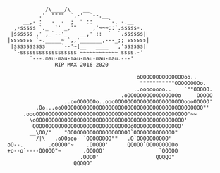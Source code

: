                 /\____/\    __
              .'  """"  `,-'  `--.__
         __,- :   -  -  ;  " ::     `-. -.__
      ,-sssss `._  `' _,'"     ,'~~~::`.sssss-.
     |ssssss ,' ,_`--'_    __,' ::  `  `.ssssss|
    |sssssss `-._____~ `,,'_______,---_;; ssssss|
     |ssssssssss     `--'~{__   ____   ,'ssssss|
      `-ssssssssssssssssss ~~~~~~~~~~~~ ssss.-'
           `---.mau-mau-mau-mau-mau-mau.---'
                   RIP MAX 2016-2020

                                             oOOOOOOOOOOOOOOoo..
                                              """""""""""OOOOOOOOo.
                                            ..oooooooo..    `""OOOOO.
                                        .oOOOOOOOOOOOOOOOOo     OOOOO
                      ..ooOOOOOOo..oooOOOOOOOOOOOOOOOOOOOOOOoooOOOOO'
             .Oo...ooOOOOOOOOOOOOOOOOOOOOOOOOOOOOOOOOOOOOOOOOOOOOO"'
         .oooOOOOOOOOOOOOOOOOOOOOOOOOOOOOOOOOOOOOOOOOOOOOOOOO"~~
           \oOOOOOOOOOOOOOOOOOOOOOOOOOOOOOOOOOOOOOOOOOOOOOOO'
            OOOOOOOOOOOOOOOOOOOOOOOOOOOOOOOoOOOOOOOOOOOOOOO'
           __\OO/"    "OOOOOOOOOOOOOOOOOOOO`OOOOOOOOOOOOO"
             /|\   .oOOooo- `OOOOOOOO""   .O`OOOOOOOOOO'
    oO--.        .oOOOO"~    .OOOOO'      QQOOO`OOOOOOOOOo
    +o--o`----QQOOO"~       .OOOOO'                 `OOOOO
                           .OOOO'                  QQQQO"
                         QQQQO"
